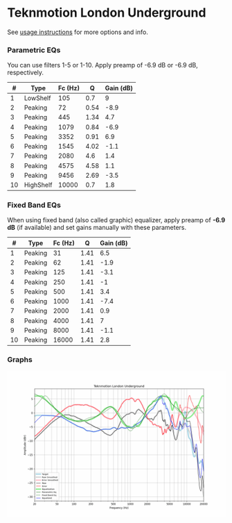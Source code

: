 # Teknmotion London Underground
See [usage instructions](https://github.com/jaakkopasanen/AutoEq#usage) for more options and info.

### Parametric EQs
You can use filters 1-5 or 1-10. Apply preamp of -6.9 dB or -6.9 dB, respectively.

|   # | Type      |   Fc (Hz) |    Q |   Gain (dB) |
|-----|-----------|-----------|------|-------------|
|   1 | LowShelf  |       105 | 0.7  |         9   |
|   2 | Peaking   |        72 | 0.54 |        -8.9 |
|   3 | Peaking   |       445 | 1.34 |         4.7 |
|   4 | Peaking   |      1079 | 0.84 |        -6.9 |
|   5 | Peaking   |      3352 | 0.91 |         6.9 |
|   6 | Peaking   |      1545 | 4.02 |        -1.1 |
|   7 | Peaking   |      2080 | 4.6  |         1.4 |
|   8 | Peaking   |      4575 | 4.58 |         1.1 |
|   9 | Peaking   |      9456 | 2.69 |        -3.5 |
|  10 | HighShelf |     10000 | 0.7  |         1.8 |

### Fixed Band EQs
When using fixed band (also called graphic) equalizer, apply preamp of **-6.9 dB** (if available) and set gains manually with these parameters.

|   # | Type    |   Fc (Hz) |    Q |   Gain (dB) |
|-----|---------|-----------|------|-------------|
|   1 | Peaking |        31 | 1.41 |         6.5 |
|   2 | Peaking |        62 | 1.41 |        -1.9 |
|   3 | Peaking |       125 | 1.41 |        -3.1 |
|   4 | Peaking |       250 | 1.41 |        -1   |
|   5 | Peaking |       500 | 1.41 |         3.4 |
|   6 | Peaking |      1000 | 1.41 |        -7.4 |
|   7 | Peaking |      2000 | 1.41 |         0.9 |
|   8 | Peaking |      4000 | 1.41 |         7   |
|   9 | Peaking |      8000 | 1.41 |        -1.1 |
|  10 | Peaking |     16000 | 1.41 |         2.8 |

### Graphs
![](./Teknmotion%20London%20Underground.png)
